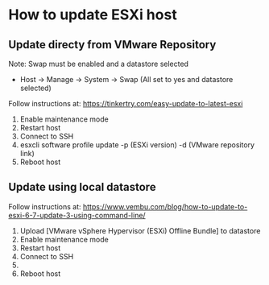 # How to update ESXi host

## Update directy from VMware Repository

Note:
Swap must be enabled and a datastore selected
- Host -> Manage -> System -> Swap (All set to yes and datastore selected)

Follow instructions at:
https://tinkertry.com/easy-update-to-latest-esxi

1. Enable maintenance mode
2. Restart host
3. Connect to SSH
4. esxcli software profile update -p (ESXi version) -d (VMware repository link)
5. Reboot host

## Update using local datastore
Follow instructions at:
https://www.vembu.com/blog/how-to-update-to-esxi-6-7-update-3-using-command-line/

1. Upload [VMware vSphere Hypervisor (ESXi) Offline Bundle] to datastore
2. Enable maintenance mode
3. Restart host
4. Connect to SSH
5. 
6. Reboot host

